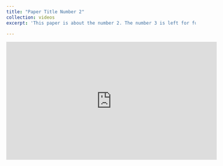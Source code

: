 ```yaml
---
title: "Paper Title Number 2"
collection: videos
excerpt: 'This paper is about the number 2. The number 3 is left for future work.'

---
```


<iframe width="560" height="315" src="https://www.youtube.com/embed/Z_fO5kNvwNE" title="YouTube video player" frameborder="0" allow="accelerometer; autoplay; clipboard-write; encrypted-media; gyroscope; picture-in-picture; web-share" allowfullscreen></iframe>
